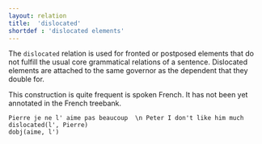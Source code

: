 ```yaml
---
layout: relation
title:  'dislocated'
shortdef : 'dislocated elements'
---
```


The `dislocated` relation is used for fronted or postposed elements
that do not fulfill the usual core grammatical relations of a
sentence. Dislocated elements are attached to the same governor as the dependent that they double for.

This construction is quite frequent is spoken French. It has not been yet annotated in the French treebank.

~~~ sdparse
Pierre je ne l' aime pas beaucoup  \n Peter I don't like him much
dislocated(l', Pierre)
dobj(aime, l')
~~~
